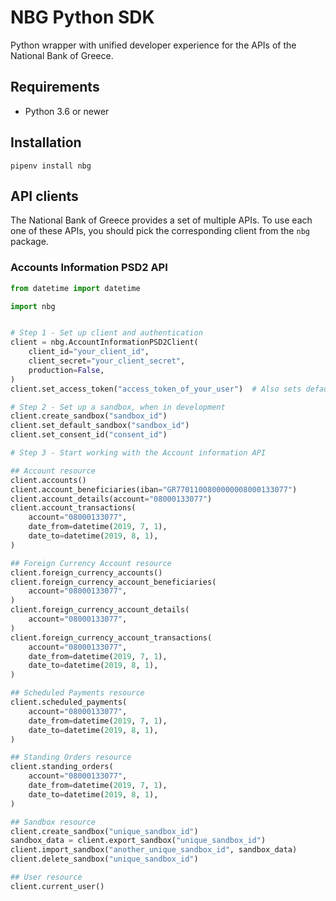 # NBG Python SDK

Python wrapper with unified developer experience for the APIs of the National Bank of Greece.

## Requirements

- Python 3.6 or newer

## Installation

```shell
pipenv install nbg
```

## API clients

The National Bank of Greece provides a set of multiple APIs. To use each one of these APIs, you should pick the corresponding client from the `nbg` package.

### Accounts Information PSD2 API

```python
from datetime import datetime

import nbg


# Step 1 - Set up client and authentication
client = nbg.AccountInformationPSD2Client(
    client_id="your_client_id",
    client_secret="your_client_secret",
    production=False,
)
client.set_access_token("access_token_of_your_user")  # Also sets default `user_id`

# Step 2 - Set up a sandbox, when in development
client.create_sandbox("sandbox_id")
client.set_default_sandbox("sandbox_id")
client.set_consent_id("consent_id")

# Step 3 - Start working with the Account information API

## Account resource
client.accounts()
client.account_beneficiaries(iban="GR7701100800000008000133077")
client.account_details(account="08000133077")
client.account_transactions(
    account="08000133077",
    date_from=datetime(2019, 7, 1),
    date_to=datetime(2019, 8, 1),
)

## Foreign Currency Account resource
client.foreign_currency_accounts()
client.foreign_currency_account_beneficiaries(
    account="08000133077",
)
client.foreign_currency_account_details(
    account="08000133077",
)
client.foreign_currency_account_transactions(
    account="08000133077",
    date_from=datetime(2019, 7, 1),
    date_to=datetime(2019, 8, 1),
)

## Scheduled Payments resource
client.scheduled_payments(
    account="08000133077",
    date_from=datetime(2019, 7, 1),
    date_to=datetime(2019, 8, 1),
)

## Standing Orders resource
client.standing_orders(
    account="08000133077",
    date_from=datetime(2019, 7, 1),
    date_to=datetime(2019, 8, 1),
)

## Sandbox resource
client.create_sandbox("unique_sandbox_id")
sandbox_data = client.export_sandbox("unique_sandbox_id")
client.import_sandbox("another_unique_sandbox_id", sandbox_data)
client.delete_sandbox("unique_sandbox_id")

## User resource
client.current_user()
```

